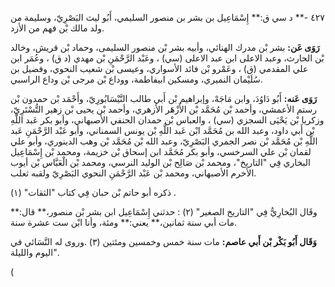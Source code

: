٤٢٧ -** د سي ق:** إِسْمَاعِيل بن بشر بن منصور السليمي، أَبُو ليث البَصْرِيّ، وسليمة من ولد مالك بْن فهم من الأزد.

**رَوَى عَن:** بشر بْن مدرك الهنائي، وأبيه بشر بْن منصور السليمى، وحماد بْن قريش، وخالد بْن الحارث، وعبد الاعلى ابن عبد الاعلى (سي) ، وعَبْد الرَّحْمَنِ بْن مهدي (د ق) ، وعُمَر ابن علي المقدمي (ق) ، وعَمْرو بْن فائد الأسواري، وعيسى بْن شعيب النحوي، وفضيل بن سُلَيْمان النميري، ومسكين ابيفاطمة، ووداع بْن مرجى بْن وداع الراسبي.

**رَوَى عَنه:** أَبُو دَاوُدَ، وابن مَاجَهْ، وإبراهيم بْن أَبي طالب النَّيْسَابُورِيّ، وأَحْمَد بْن حمدون بْن رستم الأعمشي، وأحمد بْن مُحَمَّد بْن الأَزْهَر الأزهري، وأحمد بْن يحيى بْن زهير التُّسْتَرِيّ، وزكريا بْن يَحْيَى السجزي (سي) ، والعباس بْن حمدان الحنفي الأصبهاني، وأبو بكر عَبد اللَّهِ بْن أَبي داود، وعبد الله بن مُحَمَّد ابْن عَبد اللَّهِ بْن يونس السمناني، وأبو عَبْد الرَّحْمَنِ عَبد اللَّهِ بْن مُحَمَّد بْن نصر الجمري البَصْرِيّ، وعبد الله بْن مُحَمَّد بْن وهب الدينوري، وأبو علي لقمان بْن علي السرخسي، وأبو بكر مُحَمَّد ابن إسحاق بْن خزيمة، ومحمد بْن إِسْمَاعِيل البخاري فِي "التاريخ"، ومحمد بْن صَالِح بْن الوليد النرسي، ومحمد بْن الْعَبَّاس بْن أيوب الأخرم الأصبهاني، ومحمد بْن عَبْد الرَّحْمَنِ النحوي البَصْرِيّ ولقبه ثعلب.

ذكره أبو حاتم بْن حبان فِي كتاب "الثقات" (١) .

وقَال البُخارِيُّ فِي "التاريخ الصغير" (٢) : حدثني إِسْمَاعِيل ابن بشر بْن منصور،** قال:** مات أبي سنة ثمانين،** يعني:** ومئة، وأنا ابْن ست عشرة سنة.

**وَقَال أَبُو بَكْر بْن أَبي عاصم:** مات سنة خمس وخمسين ومئتين (٣) .وروى له النَّسَائي في "اليوم والليلة.

(